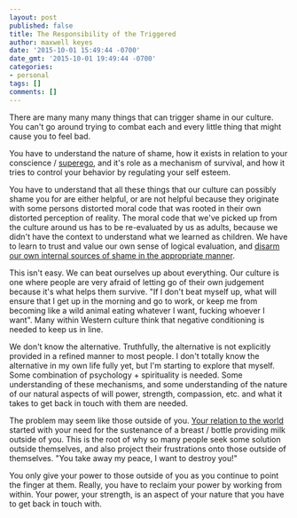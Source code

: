 ```yaml
---
layout: post
published: false
title: The Responsibility of the Triggered
author: maxwell keyes
date: '2015-10-01 15:49:44 -0700'
date_gmt: '2015-10-01 19:49:44 -0700'
categories:
- personal
tags: []
comments: []
---
```


There are many many many things that can trigger shame in our culture. You can't
go around trying to combat each and every little thing that might cause you to
feel bad.

You have to understand the nature of shame, how it exists in relation to your
conscience / [superego](http://www.ahalmaas.com/glossary/superego), and it's
role as a mechanism of survival, and how it tries to control your behavior by
regulating your self esteem.

You have to understand that all these things that our culture can possibly shame
you for are either helpful, or are not helpful because they originate with some
persons distorted moral code that was rooted in their own distorted perception
of reality. The moral code that we've picked up from the culture around us has
to be re-evaluated by us as adults, because we didn't have the context to
understand what we learned as children. We have to learn to trust and value our
own sense of logical evaluation, and [disarm our own internal sources of shame
in the appropriate manner](http://soulwithoutshame.com/).

This isn't easy. We can beat ourselves up about everything. Our culture is one
where people are very afraid of letting go of their own judgement because it's
what helps them survive. "If I don't beat myself up, what will ensure that I get
up in the morning and go to work, or keep me from becoming like a wild animal
eating whatever I want, fucking whoever I want". Many within Western culture
think that negative conditioning is needed to keep us in line.

We don't know the alternative. Truthfully, the alternative is not explicitly
provided in a refined manner to most people. I don't totally know the
alternative in my own life fully yet, but I'm starting to explore that myself.
Some combination of psychology + spirituality is needed. Some understanding of
these mechanisms, and some understanding of the nature of our natural aspects of
will power, strength, compassion, etc. and what it takes to get back in touch
with them are needed.

The problem may seem like those outside of you. [Your relation to the
world](http://www.ahalmaas.com/glossary/object-relations) started with your need
for the sustenance of a breast / bottle providing milk outside of you. This is
the root of why so many people seek some solution outside themselves, and also
project their frustrations onto those outside of themselves. "You take away my
peace, I want to destroy you!"

You only give your power to those outside of you as you continue to point the
finger at them. Really, you have to reclaim your power by working from within.
Your power, your strength, is an aspect of your nature that you have to get back
in touch with.

